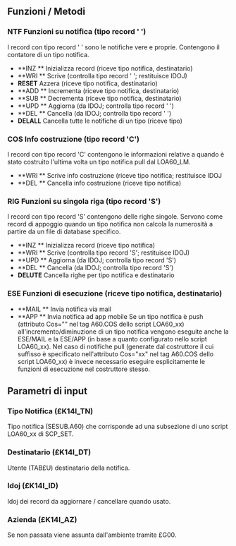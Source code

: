 
## Funzioni / Metodi
### NTF   Funzioni su notifica (tipo record ' ')
I record con tipo record ' ' sono le notifiche vere e proprie. Contengono il contatore di un tipo notifica.
-  **INZ  ** Inizializza record (riceve tipo notifica, destinatario)
-  **WRI  ** Scrive (controlla tipo record ' '; restituisce IDOJ)
-  **RESET** Azzera (riceve tipo notifica, destinatario)
-  **ADD  ** Incrementa (riceve tipo notifica, destinatario)
-  **SUB  ** Decrementa (riceve tipo notifica, destinatario)
-  **UPD  ** Aggiorna (da IDOJ; controlla tipo record ' ')
-  **DEL  ** Cancella (da IDOJ; controlla tipo record ' ')
-  **DELALL** Cancella tutte le notifiche di un tipo (riceve tipo)
### COS   Info costruzione (tipo record 'C')
I record con tipo record 'C' contengono le informazioni relative a quando è stato costruito l'ultima volta un tipo notifica pull dal LOA60_LM.
-  **WRI  ** Scrive info costruzione (riceve tipo notifica; restituisce IDOJ
-  **DEL  ** Cancella info costruzione (riceve tipo notifica)
### RIG   Funzioni su singola riga (tipo record 'S')
I record con tipo record 'S' contengono delle righe singole. Servono come record di appoggio quando un tipo notifica non calcola la numerosità a partire da un file di database specifico.
-  **INZ  ** Inizializza record (riceve tipo notifica)
-  **WRI  ** Scrive   (controlla tipo record 'S'; restituisce IDOJ)
-  **UPD  ** Aggiorna (da IDOJ; controlla tipo record 'S')
-  **DEL  ** Cancella (da IDOJ; controlla tipo record 'S')
-  **DELUTE** Cancella righe per tipo notifica e destinatario
### ESE   Funzioni di esecuzione (riceve tipo notifica, destinatario)
-  **MAIL ** Invia notifica via mail
-  **APP  ** Invia notifica ad app mobile
Se un tipo notifica è push (attributo Cos="" nel tag A60.COS dello script LOA60_xx) all'incremento/diminuzione di un tipo notifica vengono eseguite anche la ESE/MAIL e la ESE/APP (in base a quanto configurato nello script LOA60_xx).
Nel caso di notifiche pull (generate dal costruttore il cui suffisso è specificato nell'attributo Cos="xx" nel tag A60.COS dello script LOA60_xx) è invece necessario eseguire esplicitamente le funzioni di esecuzione nel costruttore stesso.

## Parametri di input
### Tipo Notifica (£K14I_TN)
Tipo notifica (SESUB.A60) che corrisponde ad una subsezione di uno script LOA60_xx di SCP_SET.
### Destinatario  (£K14I_DT)
Utente (TAB£U) destinatario della notifica.
### Idoj          (£K14I_ID)
Idoj dei record da aggiornare / cancellare quando usato.
### Azienda       (£K14I_AZ)
Se non passata viene assunta dall'ambiente tramite £G00.
